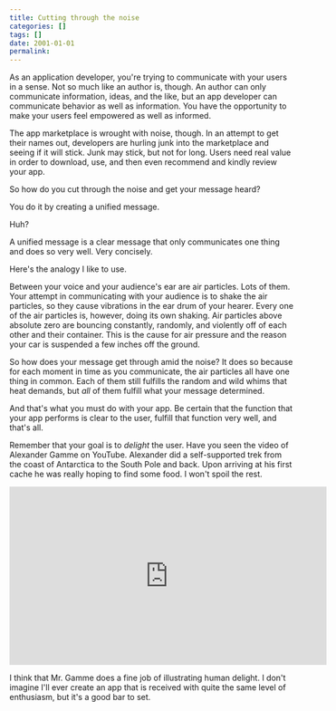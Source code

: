 ```yaml
---
title: Cutting through the noise
categories: []
tags: []
date: 2001-01-01
permalink: 
---
```


As an application developer, you're trying to communicate with your users in a sense. Not so much like an author is, though. An author can only communicate information, ideas, and the like, but an app developer can communicate behavior as well as information. You have the opportunity to make your users feel empowered as well as informed.

The app marketplace is wrought with noise, though. In an attempt to get their names out, developers are hurling junk into the marketplace and seeing if it will stick. Junk may stick, but not for long. Users need real value in order to download, use, and then even recommend and kindly review your app.

So how do you cut through the noise and get your message heard?

You do it by creating a unified message.

Huh?

A unified message is a clear message that only communicates one thing and does so very well. Very concisely.

Here's the analogy I like to use.

Between your voice and your audience's ear are air particles. Lots of them. Your attempt in communicating with your audience is to shake the air particles, so they cause vibrations in the ear drum of your hearer. Every one of the air particles is, however, doing its own shaking. Air particles above absolute zero are bouncing constantly, randomly, and violently off of each other and their container. This is the cause for air pressure and the reason your car is suspended a few inches off the ground.

So how does your message get through amid the noise? It does so because for each moment in time as you communicate, the air particles all have one thing in common. Each of them still fulfills the random and wild whims that heat demands, but _all_ of them fulfill what your message determined.

And that's what you must do with your app. Be certain that the function that your app performs is clear to the user, fulfill that function very well, and that's all.

Remember that your goal is to _delight_ the user. Have you seen the video of Alexander Gamme on YouTube. Alexander did a self-supported trek from the coast of Antarctica to the South Pole and back. Upon arriving at his first cache he was really hoping to find some food. I won't spoil the rest.

<iframe frameborder="0" height="315" src="http://www.youtube.com/embed/vC8gJ0_9o4M" width="560"></iframe>

I think that Mr. Gamme does a fine job of illustrating human delight. I don't imagine I'll ever create an app that is received with quite the same level of enthusiasm, but it's a good bar to set.